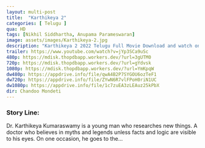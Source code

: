 ```yaml
---
layout: multi-post
title:  "Karthikeya 2"
categories: [ Telugu ]
qua: HD
tags: [Nikhil Siddhartha, Anupama Parameswaran]
image: assets/images/Karthikeya-2.jpg
description: "Karthikeya 2 2022 Telugu Full Movie Download and watch online 720p low file size 500 mb."
trailer: https://www.youtube.com/watch?v=jYp3SCa9uSc
480p: https://mdisk.thopdbapp.workers.dev/?url=3gUTM0
720p: https://mdisk.thopdbapp.workers.dev/?url=gYdvsk
1080p: https://mdisk.thopdbapp.workers.dev/?url=YmKpqW
dw480p: https://appdrive.info/file/qwA4B2P7SYGOU6ozTeF1
dw720p: https://appdrive.info/file/ZYwN6R7vlFPoH0riN1UC
dw1080p: https://appdrive.info/file/1c7zuEA3zLEAuz25kPbX
dir: Chandoo Mondeti
---
```


### Story Line:
Dr. Karthikeya Kumaraswamy is a young man who researches new things. A doctor who believes in myths and legends unless facts and logic are visible to his eyes. On one occasion, he goes to the...
